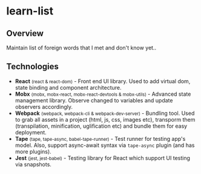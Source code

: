 # learn-list
## Overview
Maintain list of foreign words that I met and don't know yet..
## Technologies
- **React** <small>(react & react-dom)</small> - Front end UI library. Used to add virtual dom, state binding and component architecture.
- **Mobx** <small>(mobx, mobx-react, mobx-react-devtools & mobx-utils)</small> - Advanced state management library. Observe changed to variables and update observers accordingly.
- **Webpack** <small>(webpack, webpack-cli & webpack-dev-server)</small> - Bundling tool. Used to grab all assets in a project (html, js, css, images etc), transporm them (transpilation, minification, uglification etc) and bundle them for easy deployment.
- **Tape** <small>(tape, tape-async, babel-tape-runner)</small> - Test runner for testing app's model. Also, support async-await syntax via `tape-async` plugin (and has more plugins).
- **Jest** <small>(jest, jest-babel)</small> - Testing library for React which support UI testing via snapshots.